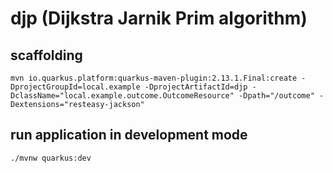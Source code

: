 # djp (Dijkstra Jarnik Prim algorithm)

## scaffolding

```shell
mvn io.quarkus.platform:quarkus-maven-plugin:2.13.1.Final:create -DprojectGroupId=local.example -DprojectArtifactId=djp -DclassName="local.example.outcome.OutcomeResource" -Dpath="/outcome" -Dextensions="resteasy-jackson"
```

## run application in development mode

```shell
./mvnw quarkus:dev
```
